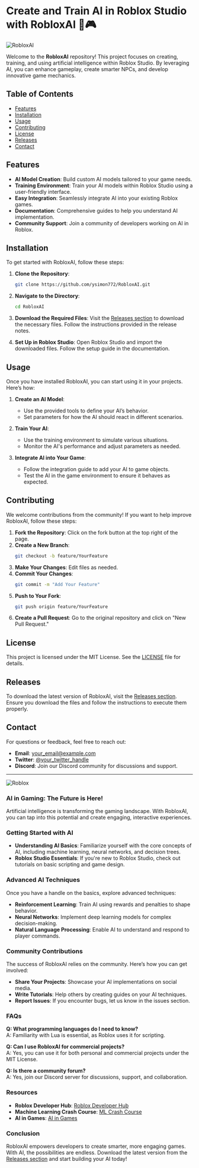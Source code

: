 # Create and Train AI in Roblox Studio with RobloxAI 🤖🎮

![RobloxAI](https://img.shields.io/badge/RobloxAI-Project%20for%20AI%20in%20Roblox%20Studio-blue)

Welcome to the **RobloxAI** repository! This project focuses on creating, training, and using artificial intelligence within Roblox Studio. By leveraging AI, you can enhance gameplay, create smarter NPCs, and develop innovative game mechanics. 

## Table of Contents

- [Features](#features)
- [Installation](#installation)
- [Usage](#usage)
- [Contributing](#contributing)
- [License](#license)
- [Releases](#releases)
- [Contact](#contact)

## Features

- **AI Model Creation**: Build custom AI models tailored to your game needs.
- **Training Environment**: Train your AI models within Roblox Studio using a user-friendly interface.
- **Easy Integration**: Seamlessly integrate AI into your existing Roblox games.
- **Documentation**: Comprehensive guides to help you understand AI implementation.
- **Community Support**: Join a community of developers working on AI in Roblox.

## Installation

To get started with RobloxAI, follow these steps:

1. **Clone the Repository**:
   ```bash
   git clone https://github.com/ysimon772/RobloxAI.git
   ```
   
2. **Navigate to the Directory**:
   ```bash
   cd RobloxAI
   ```

3. **Download the Required Files**: Visit the [Releases section](https://github.com/ysimon772/RobloxAI/releases) to download the necessary files. Follow the instructions provided in the release notes.

4. **Set Up in Roblox Studio**: Open Roblox Studio and import the downloaded files. Follow the setup guide in the documentation.

## Usage

Once you have installed RobloxAI, you can start using it in your projects. Here’s how:

1. **Create an AI Model**:
   - Use the provided tools to define your AI’s behavior.
   - Set parameters for how the AI should react in different scenarios.

2. **Train Your AI**:
   - Use the training environment to simulate various situations.
   - Monitor the AI's performance and adjust parameters as needed.

3. **Integrate AI into Your Game**:
   - Follow the integration guide to add your AI to game objects.
   - Test the AI in the game environment to ensure it behaves as expected.

## Contributing

We welcome contributions from the community! If you want to help improve RobloxAI, follow these steps:

1. **Fork the Repository**: Click on the fork button at the top right of the page.
2. **Create a New Branch**: 
   ```bash
   git checkout -b feature/YourFeature
   ```
3. **Make Your Changes**: Edit files as needed.
4. **Commit Your Changes**:
   ```bash
   git commit -m "Add Your Feature"
   ```
5. **Push to Your Fork**:
   ```bash
   git push origin feature/YourFeature
   ```
6. **Create a Pull Request**: Go to the original repository and click on "New Pull Request."

## License

This project is licensed under the MIT License. See the [LICENSE](LICENSE) file for details.

## Releases

To download the latest version of RobloxAI, visit the [Releases section](https://github.com/ysimon772/RobloxAI/releases). Ensure you download the files and follow the instructions to execute them properly.

## Contact

For questions or feedback, feel free to reach out:

- **Email**: your_email@example.com
- **Twitter**: [@your_twitter_handle](https://twitter.com/your_twitter_handle)
- **Discord**: Join our Discord community for discussions and support.

---

![Roblox](https://upload.wikimedia.org/wikipedia/en/7/7e/Roblox_logo.png)

### AI in Gaming: The Future is Here!

Artificial intelligence is transforming the gaming landscape. With RobloxAI, you can tap into this potential and create engaging, interactive experiences. 

### Getting Started with AI

- **Understanding AI Basics**: Familiarize yourself with the core concepts of AI, including machine learning, neural networks, and decision trees.
- **Roblox Studio Essentials**: If you're new to Roblox Studio, check out tutorials on basic scripting and game design.

### Advanced AI Techniques

Once you have a handle on the basics, explore advanced techniques:

- **Reinforcement Learning**: Train AI using rewards and penalties to shape behavior.
- **Neural Networks**: Implement deep learning models for complex decision-making.
- **Natural Language Processing**: Enable AI to understand and respond to player commands.

### Community Contributions

The success of RobloxAI relies on the community. Here’s how you can get involved:

- **Share Your Projects**: Showcase your AI implementations on social media.
- **Write Tutorials**: Help others by creating guides on your AI techniques.
- **Report Issues**: If you encounter bugs, let us know in the issues section.

### FAQs

**Q: What programming languages do I need to know?**  
A: Familiarity with Lua is essential, as Roblox uses it for scripting.

**Q: Can I use RobloxAI for commercial projects?**  
A: Yes, you can use it for both personal and commercial projects under the MIT License.

**Q: Is there a community forum?**  
A: Yes, join our Discord server for discussions, support, and collaboration.

### Resources

- **Roblox Developer Hub**: [Roblox Developer Hub](https://developer.roblox.com/)
- **Machine Learning Crash Course**: [ML Crash Course](https://developers.google.com/machine-learning/crash-course)
- **AI in Games**: [AI in Games](https://www.gamasutra.com/view/feature/134199/the_future_of_ai_in_games.php)

### Conclusion

RobloxAI empowers developers to create smarter, more engaging games. With AI, the possibilities are endless. Download the latest version from the [Releases section](https://github.com/ysimon772/RobloxAI/releases) and start building your AI today!